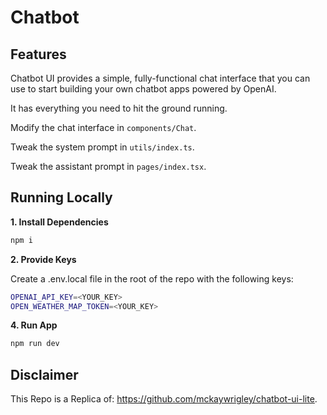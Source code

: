 # Chatbot

## Features

Chatbot UI provides a simple, fully-functional chat interface that you can use to start building your own chatbot apps powered by OpenAI.

It has everything you need to hit the ground running.

Modify the chat interface in `components/Chat`.

Tweak the system prompt in `utils/index.ts`.

Tweak the assistant prompt in `pages/index.tsx`.

## Running Locally

**1. Install Dependencies**

```bash
npm i
```

**2. Provide Keys**

Create a .env.local file in the root of the repo with the following keys:

```bash
OPENAI_API_KEY=<YOUR_KEY>
OPEN_WEATHER_MAP_TOKEN=<YOUR_KEY>
```

**4. Run App**

```bash
npm run dev
```

## Disclaimer

This Repo is a Replica of: https://github.com/mckaywrigley/chatbot-ui-lite.
